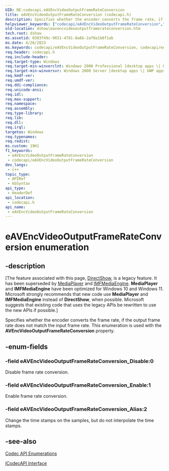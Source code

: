 ```yaml
---
UID: NE:codecapi.eAVEncVideoOutputFrameRateConversion
title: eAVEncVideoOutputFrameRateConversion (codecapi.h)
description: Specifies whether the encoder converts the frame rate, if the output frame rate does not match the input frame rate. This enumeration is used with the AVEncVideoOutputFrameRateConversion property.
helpviewer_keywords: ["codecapi/eAVEncVideoOutputFrameRateConversion","codecapi/eAVEncVideoOutputFrameRateConversion_Alias","codecapi/eAVEncVideoOutputFrameRateConversion_Disable","codecapi/eAVEncVideoOutputFrameRateConversion_Enable","dshow.eavencvideooutputframerateconversion","eAVEncVideoOutputFrameRateConversion","eAVEncVideoOutputFrameRateConversion enumeration [DirectShow]","eAVEncVideoOutputFrameRateConversionEnumeration","eAVEncVideoOutputFrameRateConversion_Alias","eAVEncVideoOutputFrameRateConversion_Disable","eAVEncVideoOutputFrameRateConversion_Enable"]
old-location: dshow\eavencvideooutputframerateconversion.htm
tech.root: dshow
ms.assetid: 0303f49c-9651-4781-8a6b-2af0a1b8f1ab
ms.date: 4/26/2023
ms.keywords: codecapi/eAVEncVideoOutputFrameRateConversion, codecapi/eAVEncVideoOutputFrameRateConversion_Alias, codecapi/eAVEncVideoOutputFrameRateConversion_Disable, codecapi/eAVEncVideoOutputFrameRateConversion_Enable, dshow.eavencvideooutputframerateconversion, eAVEncVideoOutputFrameRateConversion, eAVEncVideoOutputFrameRateConversion enumeration [DirectShow], eAVEncVideoOutputFrameRateConversionEnumeration, eAVEncVideoOutputFrameRateConversion_Alias, eAVEncVideoOutputFrameRateConversion_Disable, eAVEncVideoOutputFrameRateConversion_Enable
req.header: codecapi.h
req.include-header: 
req.target-type: Windows
req.target-min-winverclnt: Windows 2000 Professional [desktop apps \| UWP apps]
req.target-min-winversvr: Windows 2000 Server [desktop apps \| UWP apps]
req.kmdf-ver: 
req.umdf-ver: 
req.ddi-compliance: 
req.unicode-ansi: 
req.idl: 
req.max-support: 
req.namespace: 
req.assembly: 
req.type-library: 
req.lib: 
req.dll: 
req.irql: 
targetos: Windows
req.typenames: 
req.redist: 
ms.custom: 19H1
f1_keywords:
 - eAVEncVideoOutputFrameRateConversion
 - codecapi/eAVEncVideoOutputFrameRateConversion
dev_langs:
 - c++
topic_type:
 - APIRef
 - kbSyntax
api_type:
 - HeaderDef
api_location:
 - codecapi.h
api_name:
 - eAVEncVideoOutputFrameRateConversion
---
```


# eAVEncVideoOutputFrameRateConversion enumeration


## -description

\[The feature associated with this page, [DirectShow](/windows/win32/directshow/directshow), is a legacy feature. It has been superseded by [MediaPlayer](/uwp/api/Windows.Media.Playback.MediaPlayer) and [IMFMediaEngine](/windows/win32/api/mfmediaengine/nn-mfmediaengine-imfmediaengine). **MediaPlayer** and **IMFMediaEngine** have been optimized for Windows 10 and Windows 11. Microsoft strongly recommends that new code use **MediaPlayer** and **IMFMediaEngine** instead of **DirectShow**, when possible. Microsoft suggests that existing code that uses the legacy APIs be rewritten to use the new APIs if possible.\]

Specifies whether the encoder converts the frame rate, if the output frame rate does not match the input frame rate. This enumeration is used with the <b>AVEncVideoOutputFrameRateConversion</b> property.

## -enum-fields

### -field eAVEncVideoOutputFrameRateConversion_Disable:0

Disable frame rate conversion.

### -field eAVEncVideoOutputFrameRateConversion_Enable:1

Enable frame rate conversion.

### -field eAVEncVideoOutputFrameRateConversion_Alias:2

Change the time stamps on the samples, but do not interpolate the time stamps.

## -see-also

<a href="/windows/desktop/DirectShow/codec-api-enumerations">Codec API Enumerations</a>



<a href="/windows/desktop/api/strmif/nn-strmif-icodecapi">ICodecAPI Interface</a>
